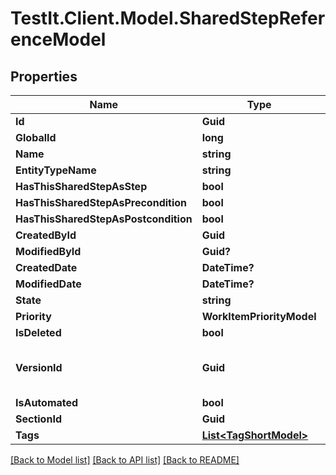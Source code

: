 # TestIt.Client.Model.SharedStepReferenceModel

## Properties

Name | Type | Description | Notes
------------ | ------------- | ------------- | -------------
**Id** | **Guid** |  | [optional] 
**GlobalId** | **long** |  | [optional] 
**Name** | **string** |  | [optional] 
**EntityTypeName** | **string** |  | [optional] 
**HasThisSharedStepAsStep** | **bool** |  | [optional] 
**HasThisSharedStepAsPrecondition** | **bool** |  | [optional] 
**HasThisSharedStepAsPostcondition** | **bool** |  | [optional] 
**CreatedById** | **Guid** |  | [optional] 
**ModifiedById** | **Guid?** |  | [optional] 
**CreatedDate** | **DateTime?** |  | [optional] 
**ModifiedDate** | **DateTime?** |  | [optional] 
**State** | **string** |  | [optional] 
**Priority** | **WorkItemPriorityModel** |  | [optional] 
**IsDeleted** | **bool** |  | [optional] 
**VersionId** | **Guid** | used for versioning changes in workitem | [optional] 
**IsAutomated** | **bool** |  | [optional] 
**SectionId** | **Guid** |  | [optional] 
**Tags** | [**List&lt;TagShortModel&gt;**](TagShortModel.md) |  | [optional] 

[[Back to Model list]](../README.md#documentation-for-models) [[Back to API list]](../README.md#documentation-for-api-endpoints) [[Back to README]](../README.md)

